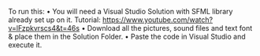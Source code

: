 To run this:
• You will need a Visual Studio Solution with SFML library already set up on it. Tutorial: https://www.youtube.com/watch?v=lFzpkvrscs4&t=46s
• Download all the pictures, sound files and text font & place them in the Solution Folder.
• Paste the code in Visual Studio and execute it.
